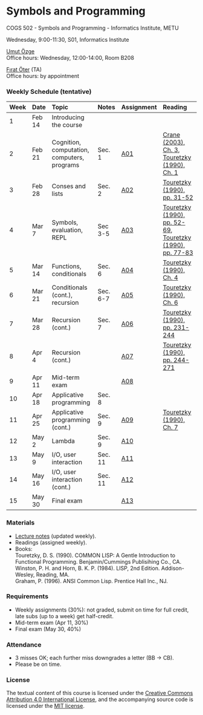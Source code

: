 # Symbols and Programming
COGS 502 - Symbols and Programming - Informatics Institute, METU

Wednesday, 9:00-11:30, S01, Informatics Institute

[Umut Özge](https://umutozge.github.io)   
Office hours: Wednesday, 12:00-14:00, Room B208

[Fırat Öter](mailto:foter@metu.edu.tr) (TA)  
Office hours: by appointment  


### Weekly Schedule (tentative)

|Week| Date   | Topic | Notes | Assignment | Reading
:---|:---|:---|:---|:---|:--- 
1   | Feb 14 | Introducing the course
2   | Feb 21 | Cognition, computation, computers, programs | Sec. 1 | [A01](assignments/cogs502-assignment-01.pdf) | [Crane (2003), Ch. 3](readings/10_crane-ch-3.pdf), [Touretzky (1990), Ch. 1](readings/13_touretzky-ch-1.pdf) |
3   | Feb 28 | Conses and lists | Sec. 2 |[A02](assignments/cogs502-assignment-02.pdf) |[Touretzky (1990), pp. 31-52](readings/16_touretzky-31-52.pdf) |
4   | Mar 7  | Symbols, evaluation, REPL | Sec 3-5  |[A03](assignments/cogs502-assignment-03.pdf) |[Touretzky (1990), pp. 52-69](readings/19_touretzky-pp-52-69.pdf), [Touretzky (1990), pp. 77-83](readings/22_touretzky-pp-77-83.pdf) | 
5   | Mar 14 | Functions, conditionals | Sec. 6 | [A04](assignments/cogs502-assignment-04.pdf) | [Touretzky (1990), Ch. 4](readings/25_touretzky-ch-4.pdf) 
6   | Mar 21 | Conditionals (cont.), recursion | Sec. 6-7 | [A05](assignments/cogs502-assignment-05.pdf) | [Touretzky (1990), Ch. 6](readings/28_touretzky-ch-6-parts.pdf)
7   | Mar 28 | Recursion (cont.) |Sec. 7| [A06](assignments/cogs502-assignment-06.pdf) |  [Touretzky (1990), pp. 231-244](readings/31_touretzky-pp-231-244.pdf)
8   | Apr 4  | Recursion (cont.) | | [A07](assignments/cogs502-assignment-07.pdf) |  [Touretzky (1990), pp. 244-271](readings/34_touretzky-pp-244-271.pdf)
9   | Apr 11 | Mid-term exam | | [A08](assignments/cogs502-assignment-08.pdf)|
10  | Apr 18 | Applicative programming |Sec. 8 |
11  | Apr 25 | Applicative programming (cont.) | Sec. 9| [A09](assignments/cogs502-assignment-09.pdf)| [Touretzky (1990), Ch. 7](readings/37_touretzky-ch-7.pdf)
12  | May 2  | Lambda | Sec. 9| [A10](assignments/cogs502-assignment-10.pdf)
13  | May 9  | I/O, user interaction  |Sec. 11 | [A11](assignments/cogs502-assignment-11.pdf)
14  | May 16 | I/O, user interaction (cont.) |Sec. 11| [A12](assignments/cogs502-assignment-12.pdf)
15  | May 30 | Final exam | | [A13](assignments/cogs502-assignment-13.pdf) 


### Materials

* [Lecture notes](notes/cogs502-lecture-notes.pdf) (updated weekly).
* Readings (assigned weekly).
* Books:   
	Touretzky, D. S. (1990). COMMON LISP: A Gentle Introduction to Functional Programming. Benjamin/Cummings Publisihing Co., CA.   
	Winston, P. H. and Horn, B. K. P. (1984). LISP, 2nd Edition. Addison-Wesley, Reading, MA.  
	Graham, P. (1996). ANSI Common Lisp. Prentice Hall Inc., NJ.   

### Requirements

* Weekly assignments (30%): not graded, submit on time for full credit, late subs (up to a week) get half-credit.
* Mid-term exam (Apr 11, 30%)
* Final exam (May 30, 40%)

### Attendance

* 3 misses OK; each further miss downgrades a letter (BB -> CB).
* Please be on time.

### License
The textual content of this course is licensed under the [Creative Commons Attribution 4.0 International License](https://creativecommons.org/licenses/by/4.0/), and the accompanying source code is licensed under the [MIT license](http://opensource.org/licenses/mit-license.php).
